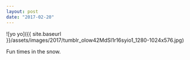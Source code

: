 ```yaml
---
layout: post
date: "2017-02-20"
---
```


![yo yo]({{ site.baseurl }}/assets/images/2017/tumblr_olow42MdSl1r16syio1_1280-1024x576.jpg)

Fun times in the snow.
